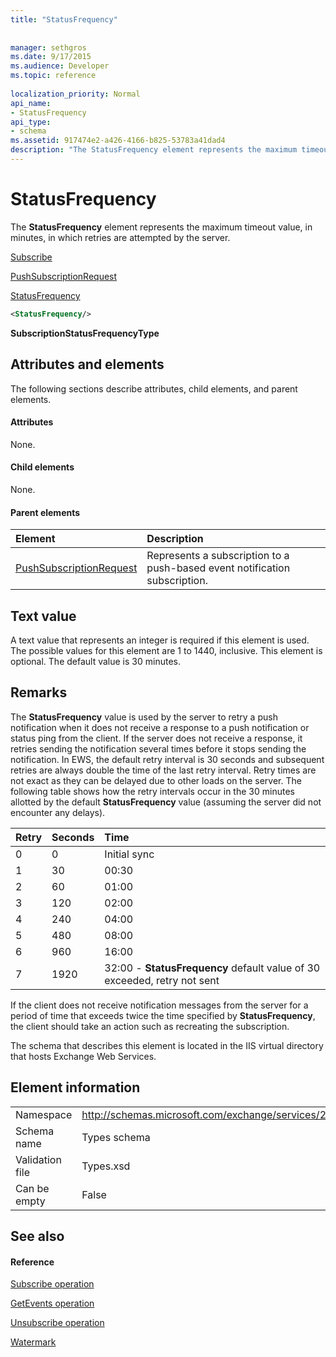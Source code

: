 ```yaml
---
title: "StatusFrequency"
 
 
manager: sethgros
ms.date: 9/17/2015
ms.audience: Developer
ms.topic: reference
 
localization_priority: Normal
api_name:
- StatusFrequency
api_type:
- schema
ms.assetid: 917474e2-a426-4166-b825-53783a41dad4
description: "The StatusFrequency element represents the maximum timeout value, in minutes, in which retries are attempted by the server."
---
```


# StatusFrequency

The **StatusFrequency** element represents the maximum timeout value, in minutes, in which retries are attempted by the server. 
  
[Subscribe](subscribe.md)
  
[PushSubscriptionRequest](pushsubscriptionrequest.md)
  
[StatusFrequency](statusfrequency.md)
  
```XML
<StatusFrequency/>
```

 **SubscriptionStatusFrequencyType**
## Attributes and elements

The following sections describe attributes, child elements, and parent elements.
  
#### Attributes

None.
  
#### Child elements

None.
  
#### Parent elements

|**Element**|**Description**|
|:-----|:-----|
|[PushSubscriptionRequest](pushsubscriptionrequest.md) <br/> |Represents a subscription to a push-based event notification subscription.  <br/> |
   
## Text value

A text value that represents an integer is required if this element is used. The possible values for this element are 1 to 1440, inclusive. This element is optional. The default value is 30 minutes.
  
## Remarks

The **StatusFrequency** value is used by the server to retry a push notification when it does not receive a response to a push notification or status ping from the client. If the server does not receive a response, it retries sending the notification several times before it stops sending the notification. In EWS, the default retry interval is 30 seconds and subsequent retries are always double the time of the last retry interval. Retry times are not exact as they can be delayed due to other loads on the server. The following table shows how the retry intervals occur in the 30 minutes allotted by the default **StatusFrequency** value (assuming the server did not encounter any delays). 
  
|**Retry**|**Seconds**|**Time**|
|:-----|:-----|:-----|
|0  <br/> |0  <br/> |Initial sync  <br/> |
|1  <br/> |30  <br/> |00:30  <br/> |
|2  <br/> |60  <br/> |01:00  <br/> |
|3  <br/> |120  <br/> |02:00  <br/> |
|4  <br/> |240  <br/> |04:00  <br/> |
|5  <br/> |480  <br/> |08:00  <br/> |
|6  <br/> |960  <br/> |16:00  <br/> |
|7  <br/> |1920  <br/> |32:00 - **StatusFrequency** default value of 30 exceeded, retry not sent  <br/> |
   
If the client does not receive notification messages from the server for a period of time that exceeds twice the time specified by **StatusFrequency**, the client should take an action such as recreating the subscription. 
  
The schema that describes this element is located in the IIS virtual directory that hosts Exchange Web Services.
  
## Element information

|||
|:-----|:-----|
|Namespace  <br/> |http://schemas.microsoft.com/exchange/services/2006/types  <br/> |
|Schema name  <br/> |Types schema  <br/> |
|Validation file  <br/> |Types.xsd  <br/> |
|Can be empty  <br/> |False  <br/> |
   
## See also

#### Reference

[Subscribe operation](subscribe-operation.md)
  
[GetEvents operation](getevents-operation.md)
  
[Unsubscribe operation](unsubscribe-operation.md)
  
[Watermark](watermark.md)

